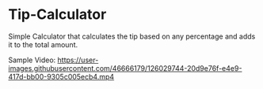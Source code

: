 # Tip-Calculator
Simple Calculator that calculates the tip based on any percentage and adds it to the total amount.

Sample Video:
https://user-images.githubusercontent.com/46666179/126029744-20d9e76f-e4e9-417d-bb00-9305c005ecb4.mp4
